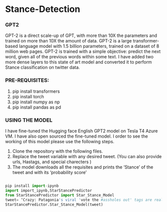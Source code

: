 # Stance-Detection
### GPT2
GPT-2 is a direct scale-up of GPT, with more than 10X the parameters and trained on more than 10X the amount of data. GPT-2 is a large transformer-based language model with 1.5 billion parameters, trained on a dataset of 8 million web pages. GPT-2 is trained with a simple objective: predict the next word, given all of the previous words within some text. I have added two more dense layers to this state of art model and converted it to perform Stance classification on twitter data. 


### PRE-REQUISITES:

1. pip install transformers
2. pip install torch
3. pip install numpy as np
4. pip install pandas as pd

### USING THE MODEL
I have fine-tuned the Hugging face English GPT2 model on Tesla T4 Azure VM. I have also open sourced the fine-tuned model. I order to see the working of this model please use the following steps.
1. Clone the repository with the following files.
2. Replace the tweet variable with any desired tweet. (You can also provide urls, Hastags, and special charecters )
3. The model downloads all the requisites and prints the ‘Stance’ of the tweet and with its ‘probability score’

```python

pip install import-ipynb
import import_ipynb,StarStancePredictor
from StarStancePredictor import Star_Stance_Model
tweet= ‘Crazy: Patagonia's viral 'vote the #assholes out' tags are real! Read more on: https://t.co/N2fa0MxlOG #patagonia #viral #VoteThemAllOut2020 #VoteHimOut #VoteHimOut2020 #VoteReady #VoteThemOut #VoteTrumpOut #VoteTheAssholesOut #AssholesLiveForever #votetosaveamerica #Hayvine https://t.co/rEn5uEs8io’
StarStancePredictor.Star_Stance_Model(tweet)
```
